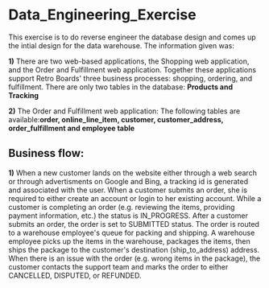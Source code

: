 # Data_Engineering_Exercise

This exercise is to do reverse engineer the database design and comes up the intial design for the data warehouse. The information given was:

**1)** There are two web-based applications, the Shopping web application, and the Order and Fulfillment web application. Together these
applications support Retro Boards' three business processes: shopping, ordering, and fulfillment.
  There are only two tables in the database: **Products and Tracking**
  
**2)** The Order and Fulfillment web application:
The following tables are available:**order, online_line_item, customer, customer_address, order_fulfillment and employee table**

## Business flow:
**1)** When a new customer lands on the website either through a web search or through advertisments on Google and Bing, a tracking id is generated and associated with the user.
When a customer submits an order, she is required to either create an account or login to her existing account.
While a customer is completing an order (e.g. reviewing the items, providing payment information, etc.) the status is
IN_PROGRESS.
After a customer submits an order, the order is set to SUBMITTED status.
The order is routed to a warehouse employee's queue for packing and shipping.
A warehouse employee picks up the items in the warehouse, packages the items, then ships the package to the
customer's destination (ship_to_address) address.
When there is an issue with the order (e.g. wrong items in the package), the customer contacts the support team and
marks the order to either CANCELLED, DISPUTED, or REFUNDED.
